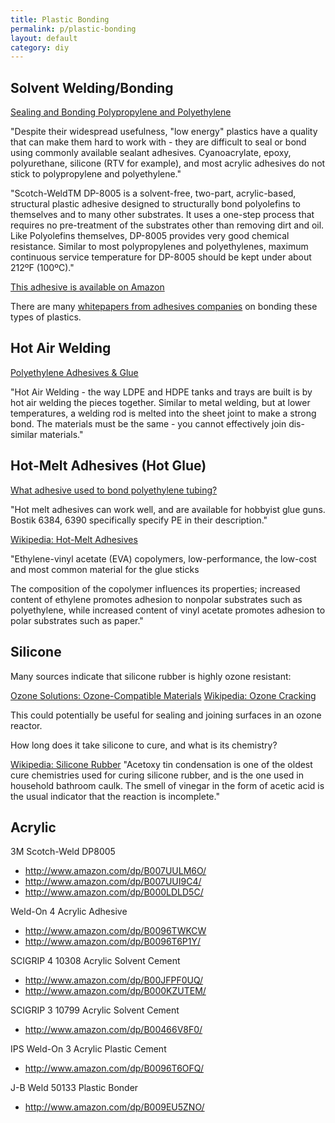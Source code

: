```yaml
---
title: Plastic Bonding
permalink: p/plastic-bonding
layout: default
category: diy
---
```


Solvent Welding/Bonding
-----------------------

[Sealing and Bonding Polypropylene and Polyethylene](http://www.stealth316.com/2-dp8005.htm)

"Despite their widespread usefulness, "low energy" plastics have a quality that can make them hard to work with - they are difficult to seal or bond using commonly available sealant adhesives. Cyanoacrylate, epoxy, polyurethane, silicone (RTV for example), and most acrylic adhesives do not stick to polypropylene and polyethylene."

"Scotch-WeldTM DP-8005 is a solvent-free, two-part, acrylic-based, structural plastic adhesive designed to structurally bond polyolefins to themselves and to many other substrates. It uses a one-step process that requires no pre-treatment of the substrates other than removing dirt and oil. Like Polyolefins themselves, DP-8005 provides very good chemical resistance. Similar to most polypropylenes and polyethylenes, maximum continuous service temperature for DP-8005 should be kept under about 212ºF (100ºC)."

[This adhesive is available on Amazon](http://www.amazon.com/3M-Scotch-Weld-Epoxy-Adhesive-1-7-Ounce/dp/B0012O2EFC/)

There are many [whitepapers from adhesives companies](http://www.henkelna.com/us/content_data/Hard_to_Bond_Plastics756739.pdf) on bonding these types of plastics.

Hot Air Welding
---------------

[Polyethylene Adhesives & Glue](http://www.eplastics.com/Polyethylene-Adhesives-Glue)

"Hot Air Welding - the way LDPE and HDPE tanks and trays are built is by hot air welding the pieces together. Similar to metal welding, but at lower temperatures, a welding rod is melted into the sheet joint to make a strong bond. The materials must be the same - you cannot effectively join dis-similar materials."

Hot-Melt Adhesives (Hot Glue)
-----------------------------

[What adhesive used to bond polyethylene tubing?](http://wiki.answers.com/Q/What_adhesive_used_to_bond_polyethylene_tubing)

"Hot melt adhesives can work well, and are available for hobbyist glue guns. Bostik 6384, 6390 specifically specify PE in their description."

[Wikipedia: Hot-Melt Adhesives](http://en.wikipedia.org/wiki/Hot-melt_adhesive)

"Ethylene-vinyl acetate (EVA) copolymers, low-performance, the low-cost and most common material for the glue sticks

The composition of the copolymer influences its properties; increased content of ethylene promotes adhesion to nonpolar substrates such as polyethylene, while increased content of vinyl acetate promotes adhesion to polar substrates such as paper."

Silicone
--------

Many sources indicate that silicone rubber is highly ozone resistant:

[Ozone Solutions: Ozone-Compatible Materials](http://www.ozonesolutions.com/info/ozone-compatible-materials) [Wikipedia: Ozone Cracking](http://en.wikipedia.org/wiki/Ozone_cracking)

This could potentially be useful for sealing and joining surfaces in an ozone reactor.

How long does it take silicone to cure, and what is its chemistry?

[Wikipedia: Silicone Rubber](http://en.wikipedia.org/wiki/Silicone_rubber) "Acetoxy tin condensation is one of the oldest cure chemistries used for curing silicone rubber, and is the one used in household bathroom caulk. The smell of vinegar in the form of acetic acid is the usual indicator that the reaction is incomplete."

Acrylic
-------

3M Scotch-Weld DP8005

-   <http://www.amazon.com/dp/B007UULM6O/>
-   <http://www.amazon.com/dp/B007UUI9C4/>
-   <http://www.amazon.com/dp/B000LDLD5C/>

Weld-On 4 Acrylic Adhesive

-   <http://www.amazon.com/dp/B0096TWKCW>
-   <http://www.amazon.com/dp/B0096T6P1Y/>

SCIGRIP 4 10308 Acrylic Solvent Cement

-   <http://www.amazon.com/dp/B00JFPF0UQ/>
-   <http://www.amazon.com/dp/B000KZUTEM/>

SCIGRIP 3 10799 Acrylic Solvent Cement

-   <http://www.amazon.com/dp/B00466V8F0/>

IPS Weld-On 3 Acrylic Plastic Cement

-   <http://www.amazon.com/dp/B0096T6OFQ/>

J-B Weld 50133 Plastic Bonder

-   <http://www.amazon.com/dp/B009EU5ZNO/>

